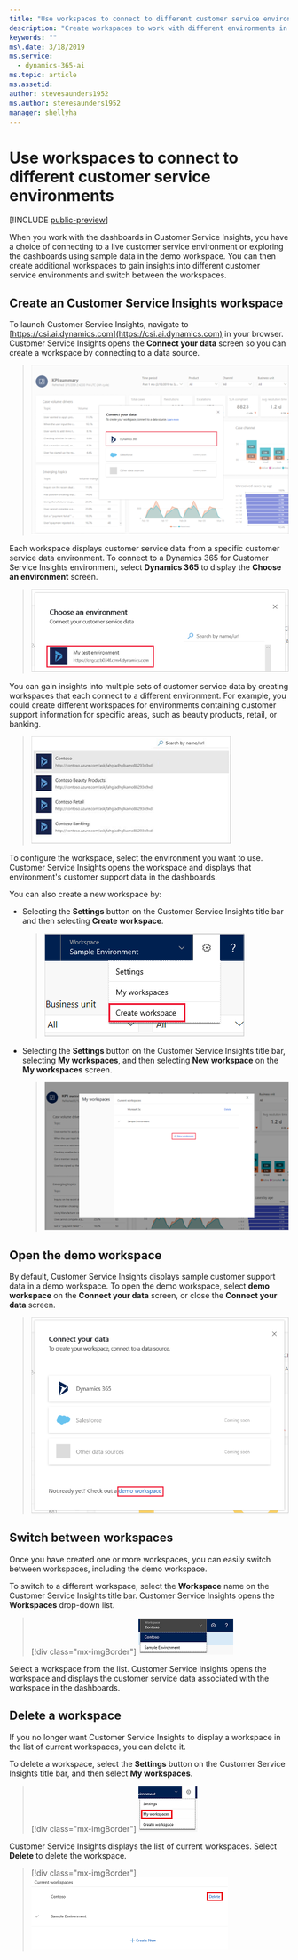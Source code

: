 ```yaml
---
title: "Use workspaces to connect to different customer service environments"
description: "Create workspaces to work with different environments in your customer service system."
keywords: ""
ms\.date: 3/18/2019
ms.service:
  - dynamics-365-ai
ms.topic: article
ms.assetid: 
author: stevesaunders1952
ms.author: stevesaunders1952
manager: shellyha
---
```


# Use workspaces to connect to different customer service environments

[!INCLUDE [public-preview](../includes/public-preview.md)]

When you work with the dashboards in Customer Service Insights, you have a choice of connecting to a live customer service environment or exploring the dashboards using sample data in the demo workspace. You can then create additional workspaces to gain insights into different customer service environments and switch between the workspaces.

## Create an Customer Service Insights workspace

To launch Customer Service Insights, navigate to [https://csi.ai.dynamics.com](https://csi.ai.dynamics.com) in your browser. Customer Service Insights opens the **Connect your data** screen so you can create a workspace by connecting to a data source.

> ![Connect your data screen](media/connect-data.png)

Each workspace displays customer service data from a specific customer service data environment. To connect to a Dynamics 365 for Customer Service Insights environment, select **Dynamics 365** to display the **Choose an environment** screen.

> ![Choose an environment screen](media/choose-environment.png)

You can gain insights into multiple sets of customer service data by creating workspaces that each connect to a different environment. For example, you could create different workspaces for environments containing customer support information for specific areas, such as beauty products, retail, or banking.

> ![Multiple environments](media/multiple-environments.png)

To configure the workspace, select the environment you want to use. Customer Service Insights opens the workspace and displays that environment's customer support data in the dashboards.

You can also create a new workspace by:

* Selecting the **Settings** button on the Customer Service Insights title bar and then selecting **Create workspace**.

  > ![Create workspace](media/create-workspace.png)

* Selecting the **Settings** button on the Customer Service Insights title bar, selecting **My workspaces**, and then selecting **New workspace** on the **My workspaces** screen.

  > ![Create New](media/new-workspace.png)

## Open the demo workspace

By default, Customer Service Insights displays sample customer support data in a demo workspace. To open the demo workspace, select **demo workspace** on the **Connect your data** screen, or close the **Connect your data** screen.

> ![Demo workspace](media/demo-workspace.png)

## Switch between workspaces

Once you have created one or more workspaces, you can easily switch between workspaces, including the demo workspace.

To switch to a different workspace, select the **Workspace** name on the Customer Service Insights title bar. Customer Service Insights opens the **Workspaces** drop-down list.

> [!div class="mx-imgBorder"]
> ![Workspaces list](media/ai-csi-workspaces-list.png)

Select a workspace from the list. Customer Service Insights opens the workspace and displays the customer service data associated with the workspace in the dashboards.

## Delete a workspace

If you no longer want Customer Service Insights to display a workspace in the list of current workspaces, you can delete it.

To delete a workspace, select the **Settings** button on the Customer Service Insights title bar, and then select **My workspaces**.

> [!div class="mx-imgBorder"]
> ![My workspaces](media/ai-csi-settings-my-workspaces.png)

Customer Service Insights displays the list of current workspaces. Select **Delete** to delete the workspace.

> [!div class="mx-imgBorder"]
> ![Delete workspace](media/ai-csi-current-workspaces-delete.png)
